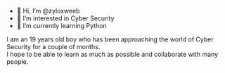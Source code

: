 - 👋 Hi, I’m @zyloxweeb
- 👀 I’m interested in Cyber Security
- 🌱 I’m currently learning Python


I am an 19 years old boy who has been approaching the world of Cyber ​​Security for a couple of months.  
I hope to be able to learn as much as possible and collaborate with many people.
